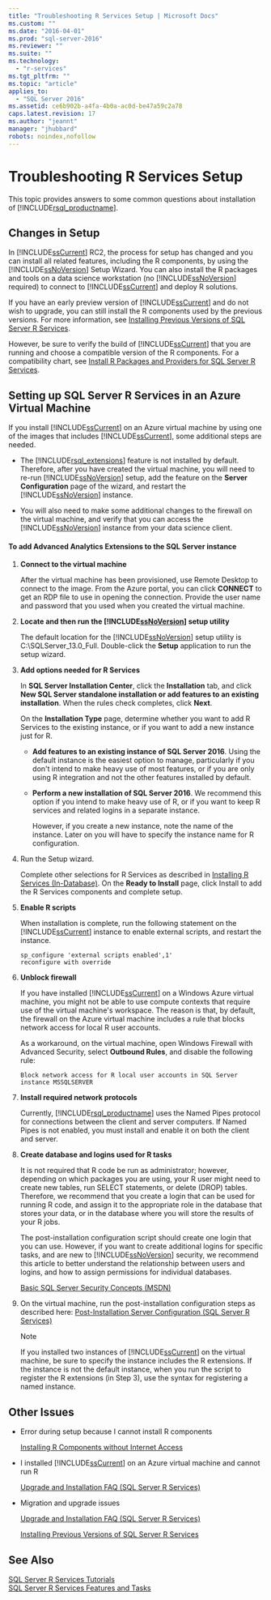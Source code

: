 ```yaml
---
title: "Troubleshooting R Services Setup | Microsoft Docs"
ms.custom: ""
ms.date: "2016-04-01"
ms.prod: "sql-server-2016"
ms.reviewer: ""
ms.suite: ""
ms.technology: 
  - "r-services"
ms.tgt_pltfrm: ""
ms.topic: "article"
applies_to: 
  - "SQL Server 2016"
ms.assetid: ce6b902b-a4fa-4b0a-ac0d-be47a59c2a78
caps.latest.revision: 17
ms.author: "jeannt"
manager: "jhubbard"
robots: noindex,nofollow
---
```

# Troubleshooting R Services Setup
  This topic provides answers to some common questions about installation of [!INCLUDE[rsql_productname](../a9notintoc/includes/rsql-productname-md.md)].  
  
## Changes in Setup  
 In [!INCLUDE[ssCurrent](../a9notintoc/includes/sscurrent-md.md)] RC2, the process for setup has changed and you can install all related features, including the R  components, by using the [!INCLUDE[ssNoVersion](../a9notintoc/includes/ssnoversion-md.md)] Setup Wizard. You can also install the R packages and tools on a data science workstation (no [!INCLUDE[ssNoVersion](../a9notintoc/includes/ssnoversion-md.md)] required) to connect to [!INCLUDE[ssCurrent](../a9notintoc/includes/sscurrent-md.md)] and deploy R solutions.  
  
 If you have an early preview version of [!INCLUDE[ssCurrent](../a9notintoc/includes/sscurrent-md.md)] and do not wish to upgrade, you can still install the R components used by the previous versions. For more information, see [Installing Previous Versions of SQL Server R Services](../a9retired/installing-previous-versions-of-sql-server-r-services.md).  
  
 However, be sure to verify the build of [!INCLUDE[ssCurrent](../a9notintoc/includes/sscurrent-md.md)] that you are running and choose a compatible version of the R components. For a compatibility chart, see [Install R Packages and Providers for SQL Server R Services](../a9retired/install-r-packages-and-providers-for-sql-server-r-services.md).  
  
## Setting up SQL Server R Services in an Azure Virtual Machine  
 If you install [!INCLUDE[ssCurrent](../a9notintoc/includes/sscurrent-md.md)] on an Azure virtual machine by using one of the images that includes [!INCLUDE[ssCurrent](../a9notintoc/includes/sscurrent-md.md)], some additional steps are needed.  
  
-   The [!INCLUDE[rsql_extensions](../a9retired/includes/rsql-extensions-md.md)] feature is not installed by default. Therefore, after you have created the virtual machine, you will need to re-run [!INCLUDE[ssNoVersion](../a9notintoc/includes/ssnoversion-md.md)] setup, add the feature on the **Server Configuration** page of the wizard, and restart the [!INCLUDE[ssNoVersion](../a9notintoc/includes/ssnoversion-md.md)] instance.  
  
-   You will also need to make some additional changes to the firewall on the virtual machine, and verify that you can access the [!INCLUDE[ssNoVersion](../a9notintoc/includes/ssnoversion-md.md)] instance from your data science client.  
  
#### To add Advanced Analytics Extensions to the SQL Server instance  
  
1.  **Connect to the virtual machine**  
  
     After the virtual machine has been provisioned, use Remote Desktop to connect to the image. From the Azure portal, you can click **CONNECT** to get an RDP file to use in opening the connection. Provide the user name and password that you used when you created the virtual machine.  
  
2.  **Locate and then run the [!INCLUDE[ssNoVersion](../a9notintoc/includes/ssnoversion-md.md)] setup utility**  
  
     The default location for the [!INCLUDE[ssNoVersion](../a9notintoc/includes/ssnoversion-md.md)] setup utility is C:\SQLServer_13.0_Full.  Double-click the **Setup** application to run the setup wizard.  
  
3.  **Add options needed for R Services**  
  
     In **SQL Server Installation Center**, click the **Installation** tab, and click **New SQL Server standalone installation or add features to an existing installation**. When the rules check completes, click **Next**.  
  
     On the **Installation Type** page, determine whether you want to add R Services to the existing instance, or if you want to add a new instance just for R.  
  
    -   **Add features to an existing instance of SQL Server 2016**. Using the default instance is the easiest option to manage, particularly if you don't intend to make heavy use of most features, or if you are only using R integration and not the other features installed by default.  
  
    -   **Perform a new installation of SQL Server 2016**. We recommend this option if you intend to make heavy use of R, or if you want to keep R services and related logins in a separate instance.  
  
         However, if you create a new instance, note the name of the instance. Later on you will have to specify the instance name for R configuration.  
  
4.  Run the Setup wizard.  
  
     Complete other selections for R Services as described in [Installing R Services (In-Database)](../a9retired/troubleshooting-r-services-setup.md). On the **Ready to Install** page, click Install to add the R Services components and complete setup.  
  
5.  **Enable R scripts**  
  
     When installation is complete, run the following statement on the [!INCLUDE[ssCurrent](../a9notintoc/includes/sscurrent-md.md)] instance to enable external scripts, and restart the instance.  
  
    ```  
    sp_configure 'external scripts enabled',1'  
    reconfigure with override  
    ```  
  
6.  **Unblock firewall**  
  
     If you have installed [!INCLUDE[ssCurrent](../a9notintoc/includes/sscurrent-md.md)] on a Windows Azure virtual machine, you might not be able to use compute contexts that require use of the virtual machine's workspace. The reason is that, by default, the firewall on the Azure virtual machine includes a rule that blocks network access for local R user accounts.  
  
     As a workaround, on the virtual machine, open Windows Firewall with Advanced Security, select **Outbound Rules**, and disable the following rule:  
  
     `Block network access for R local user accounts in SQL Server instance MSSQLSERVER`  
  
7.  **Install required network protocols**  
  
     Currently, [!INCLUDE[rsql_productname](../a9notintoc/includes/rsql-productname-md.md)] uses the Named Pipes protocol for connections between the client and server computers. If Named Pipes is not enabled, you must install and enable it on both the client and server.  
  
8.  **Create database and logins used for R tasks**  
  
     It is not required that R code be run as administrator; however, depending on which packages you are using, your R user might need to create new tables, run SELECT statements, or delete (DROP) tables. Therefore, we recommend that you create a login that can be used for running R code, and assign it to the appropriate role in the database that stores your data, or in the database where you will store the results of your R jobs.  
  
     The post-installation configuration script should create one login that you can use. However, if you want to create additional logins for specific tasks, and are new to [!INCLUDE[ssNoVersion](../a9notintoc/includes/ssnoversion-md.md)] security, we recommend this article to better understand the relationship between users and logins, and how to assign permissions for individual databases.  
  
     [Basic SQL Server Security Concepts (MSDN)](http://blogs.msdn.com/b/lcris/archive/2007/03/23/basic-sql-server-security-concepts-logins-users-and-principals.aspx)  
  
9. On the virtual machine, run the post-installation configuration steps as described here: [Post-Installation Server Configuration &#40;SQL Server R Services&#41;](../a9retired/post-installation-server-configuration-sql-server-r-services.md)  
  
    > [!NOTE]  
    >  If you installed two instances of [!INCLUDE[ssCurrent](../a9notintoc/includes/sscurrent-md.md)] on the virtual machine, be sure to specify the instance includes the R extensions. If the instance is not the default instance, when you run the script to register the R extensions (in Step 3), use the syntax for registering a named instance.  
  
## Other Issues  
  
-   Error during setup because I cannot install R components  
  
     [Installing R Components without Internet Access](../advanced-analytics/r-services/installing-r-components-without-internet-access.md)  
  
-   I installed [!INCLUDE[ssCurrent](../a9notintoc/includes/sscurrent-md.md)] on an Azure virtual machine and cannot run R  
  
     [Upgrade and Installation FAQ &#40;SQL Server R Services&#41;](../advanced-analytics/r-services/upgrade-and-installation-faq-sql-server-r-services.md)  
  
-   Migration and upgrade issues  
  
     [Upgrade and Installation FAQ &#40;SQL Server R Services&#41;](../advanced-analytics/r-services/upgrade-and-installation-faq-sql-server-r-services.md)  
  
     [Installing Previous Versions of SQL Server R Services](../a9retired/installing-previous-versions-of-sql-server-r-services.md)  
  
## See Also  
 [SQL Server R Services Tutorials](../advanced-analytics/r-services/tutorials/sql-server-r-services-tutorials.md)   
 [SQL Server R Services Features and Tasks](../advanced-analytics/r-services/sql-server-r-services-features-and-tasks.md)  
  
  